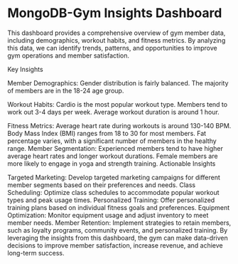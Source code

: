 # MongoDB-Gym Insights Dashboard
This dashboard provides a comprehensive overview of gym member data, including demographics, workout habits, and fitness metrics. By analyzing this data, we can identify trends, patterns, and opportunities to improve gym operations and member satisfaction.

Key Insights

Member Demographics:
Gender distribution is fairly balanced.
The majority of members are in the 18-24 age group.

Workout Habits:
Cardio is the most popular workout type.
Members tend to work out 3-4 days per week.
Average workout duration is around 1 hour.

Fitness Metrics:
Average heart rate during workouts is around 130-140 BPM.
Body Mass Index (BMI) ranges from 18 to 30 for most members.
Fat percentage varies, with a significant number of members in the healthy range.
Member Segmentation:
Experienced members tend to have higher average heart rates and longer workout durations.
Female members are more likely to engage in yoga and strength training.
Actionable Insights

Targeted Marketing: Develop targeted marketing campaigns for different member segments based on their preferences and needs.
Class Scheduling: Optimize class schedules to accommodate popular workout types and peak usage times.
Personalized Training: Offer personalized training plans based on individual fitness goals and preferences.
Equipment Optimization: Monitor equipment usage and adjust inventory to meet member needs.
Member Retention: Implement strategies to retain members, such as loyalty programs, community events, and personalized training.
By leveraging the insights from this dashboard, the gym can make data-driven decisions to improve member satisfaction, increase revenue, and achieve long-term success.








